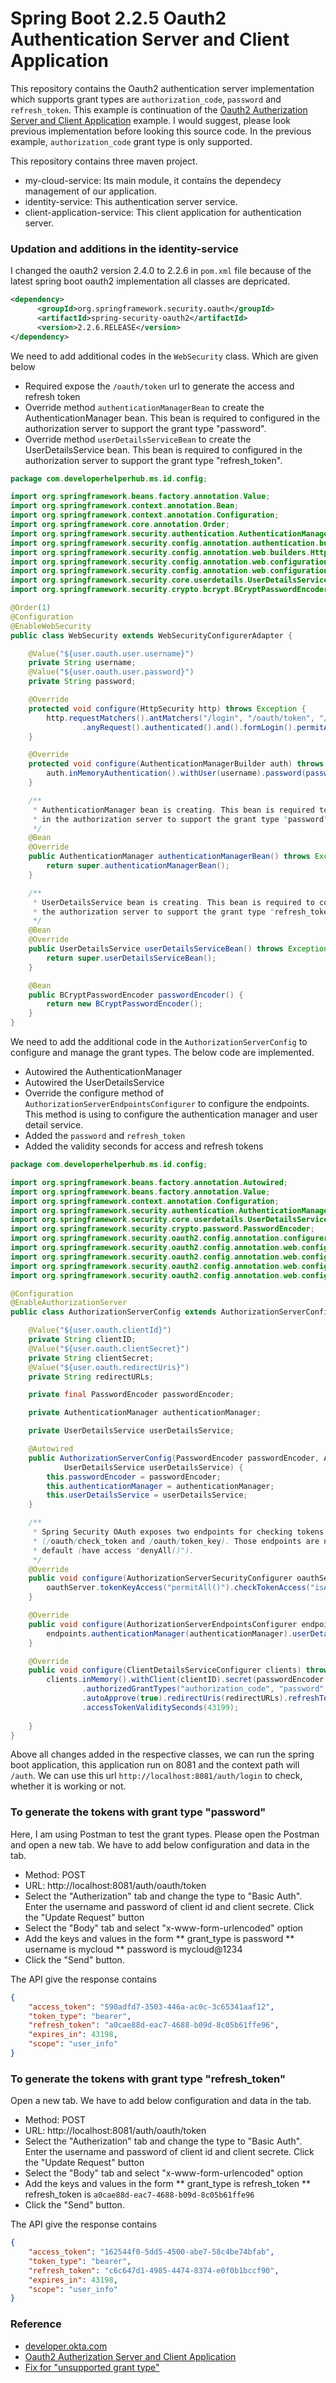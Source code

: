 # Spring Boot 2.2.5 Oauth2 Authentication Server and Client Application

This repository contains the Oauth2 authentication server implementation which supports grant types are ```authorization_code```, ```password``` and ```refresh_token```. This example is continuation of the [Oauth2 Autherization Server and Client Application](https://github.com/developerhelperhub/spring-boot2-oauth2-server-and-client) example. I would suggest, please look previous implementation before looking this source code. In the previous example, ```authorization_code``` grant type is only supported.

This repository contains three maven project. 
* my-cloud-service: Its main module, it contains the dependecy management of our application.
* identity-service: This authentication server service. 
* client-application-service: This client application for authentication server.

### Updation and additions in the identity-service
I changed the oauth2 version 2.4.0 to 2.2.6 in ```pom.xml``` file because of the latest spring boot oauth2 implementation all classes are depricated.  

```xml
<dependency>
      <groupId>org.springframework.security.oauth</groupId>
      <artifactId>spring-security-oauth2</artifactId>
      <version>2.2.6.RELEASE</version>
</dependency>
```

We need to add additional codes in the ```WebSecurity``` class. Which are given below
* Required expose the ```/oauth/token``` url to generate the access and refresh token
* Override method ```authenticationManagerBean``` to create the AuthenticationManager bean. This bean is required to configured in the authorization server to support the grant type "password".
* Override method ```userDetailsServiceBean``` to create the UserDetailsService bean. This bean is required to configured in the authorization server to support the grant type "refresh_token".

```java
package com.developerhelperhub.ms.id.config;

import org.springframework.beans.factory.annotation.Value;
import org.springframework.context.annotation.Bean;
import org.springframework.context.annotation.Configuration;
import org.springframework.core.annotation.Order;
import org.springframework.security.authentication.AuthenticationManager;
import org.springframework.security.config.annotation.authentication.builders.AuthenticationManagerBuilder;
import org.springframework.security.config.annotation.web.builders.HttpSecurity;
import org.springframework.security.config.annotation.web.configuration.EnableWebSecurity;
import org.springframework.security.config.annotation.web.configuration.WebSecurityConfigurerAdapter;
import org.springframework.security.core.userdetails.UserDetailsService;
import org.springframework.security.crypto.bcrypt.BCryptPasswordEncoder;

@Order(1)
@Configuration
@EnableWebSecurity
public class WebSecurity extends WebSecurityConfigurerAdapter {

	@Value("${user.oauth.user.username}")
	private String username;
	@Value("${user.oauth.user.password}")
	private String password;

	@Override
	protected void configure(HttpSecurity http) throws Exception {
		http.requestMatchers().antMatchers("/login", "/oauth/token", "/oauth/authorize").and().authorizeRequests()
				.anyRequest().authenticated().and().formLogin().permitAll();
	}

	@Override
	protected void configure(AuthenticationManagerBuilder auth) throws Exception {
		auth.inMemoryAuthentication().withUser(username).password(passwordEncoder().encode(password)).roles("USER");
	}

	/**
	 * AuthenticationManager bean is creating. This bean is required to configured
	 * in the authorization server to support the grant type "password".
	 */
	@Bean
	@Override
	public AuthenticationManager authenticationManagerBean() throws Exception {
		return super.authenticationManagerBean();
	}

	/**
	 * UserDetailsService bean is creating. This bean is required to configured in
	 * the authorization server to support the grant type "refresh_token".
	 */
	@Bean
	@Override
	public UserDetailsService userDetailsServiceBean() throws Exception {
		return super.userDetailsServiceBean();
	}

	@Bean
	public BCryptPasswordEncoder passwordEncoder() {
		return new BCryptPasswordEncoder();
	}
}

```

We need to add the additional code in the ```AuthorizationServerConfig``` to configure and manage the grant types. The below code are implemented.

* Autowired the AuthenticationManager
* Autowired the UserDetailsService
* Override the configure method of ```AuthorizationServerEndpointsConfigurer``` to configure the endpoints. This method is using to configure the authentication manager and user detail service.
* Added the ```password``` and ```refresh_token```
* Added the validity seconds for access and refresh tokens

```java
package com.developerhelperhub.ms.id.config;

import org.springframework.beans.factory.annotation.Autowired;
import org.springframework.beans.factory.annotation.Value;
import org.springframework.context.annotation.Configuration;
import org.springframework.security.authentication.AuthenticationManager;
import org.springframework.security.core.userdetails.UserDetailsService;
import org.springframework.security.crypto.password.PasswordEncoder;
import org.springframework.security.oauth2.config.annotation.configurers.ClientDetailsServiceConfigurer;
import org.springframework.security.oauth2.config.annotation.web.configuration.AuthorizationServerConfigurerAdapter;
import org.springframework.security.oauth2.config.annotation.web.configuration.EnableAuthorizationServer;
import org.springframework.security.oauth2.config.annotation.web.configurers.AuthorizationServerEndpointsConfigurer;
import org.springframework.security.oauth2.config.annotation.web.configurers.AuthorizationServerSecurityConfigurer;

@Configuration
@EnableAuthorizationServer
public class AuthorizationServerConfig extends AuthorizationServerConfigurerAdapter {

	@Value("${user.oauth.clientId}")
	private String clientID;
	@Value("${user.oauth.clientSecret}")
	private String clientSecret;
	@Value("${user.oauth.redirectUris}")
	private String redirectURLs;

	private final PasswordEncoder passwordEncoder;

	private AuthenticationManager authenticationManager;

	private UserDetailsService userDetailsService;

	@Autowired
	public AuthorizationServerConfig(PasswordEncoder passwordEncoder, AuthenticationManager authenticationManager,
			UserDetailsService userDetailsService) {
		this.passwordEncoder = passwordEncoder;
		this.authenticationManager = authenticationManager;
		this.userDetailsService = userDetailsService;
	}

	/**
	 * Spring Security OAuth exposes two endpoints for checking tokens
	 * (/oauth/check_token and /oauth/token_key). Those endpoints are not exposed by
	 * default (have access "denyAll()").
	 */
	@Override
	public void configure(AuthorizationServerSecurityConfigurer oauthServer) throws Exception {
		oauthServer.tokenKeyAccess("permitAll()").checkTokenAccess("isAuthenticated()");
	}

	@Override
	public void configure(AuthorizationServerEndpointsConfigurer endpoints) {
		endpoints.authenticationManager(authenticationManager).userDetailsService(userDetailsService);
	}

	@Override
	public void configure(ClientDetailsServiceConfigurer clients) throws Exception {
		clients.inMemory().withClient(clientID).secret(passwordEncoder.encode(clientSecret))
				.authorizedGrantTypes("authorization_code", "password", "refresh_token").scopes("user_info")
				.autoApprove(true).redirectUris(redirectURLs).refreshTokenValiditySeconds(83199)
				.accessTokenValiditySeconds(43199);
		
	}
}

```

Above all changes added in the respective classes, we can run the spring boot application, this application run on 8081 and the context path will ```/auth```. We can use this url ```http://localhost:8081/auth/login``` to check, whether it is working or not.

### To generate the tokens with grant type "password"

Here, I am using Postman to test the grant types. Please open the Postman and open a new tab. We have to add below configuration and data in the tab.
* Method: POST
* URL: http://localhost:8081/auth/oauth/token
* Select the "Autherization" tab and change the type to "Basic Auth". Enter the username and password of client id and client secrete. Click the "Update Request" button
* Select the "Body" tab and select "x-www-form-urlencoded" option
* Add the keys and values in the form
** grant_type is password
** username is mycloud
** password is mycloud@1234
* Click the "Send" button.

The API give the response contains
```json
{
    "access_token": "590adfd7-3503-446a-ac0c-3c65341aaf12",
    "token_type": "bearer",
    "refresh_token": "a0cae88d-eac7-4688-b09d-8c05b61ffe96",
    "expires_in": 43198,
    "scope": "user_info"
}
```

### To generate the tokens with grant type "refresh_token"

Open a new tab. We have to add below configuration and data in the tab.
* Method: POST
* URL: http://localhost:8081/auth/oauth/token
* Select the "Autherization" tab and change the type to "Basic Auth". Enter the username and password of client id and client secrete. Click the "Update Request" button
* Select the "Body" tab and select "x-www-form-urlencoded" option
* Add the keys and values in the form
** grant_type is refresh_token
** refresh_token is ```a0cae88d-eac7-4688-b09d-8c05b61ffe96```
* Click the "Send" button.
 
The API give the response contains
```json
{
    "access_token": "162544f0-5dd5-4500-abe7-58c4be74bfab",
    "token_type": "bearer",
    "refresh_token": "c6c647d1-4985-4474-8374-e0f0b1bccf90",
    "expires_in": 43198,
    "scope": "user_info"
}
```

### Reference
* [developer.okta.com](https://developer.okta.com/blog/2019/03/12/oauth2-spring-security-guide)
* [Oauth2 Autherization Server and Client Application](https://github.com/developerhelperhub/spring-boot2-oauth2-server-and-client)
* [Fix for "unsupported grant type"](https://stackoverflow.com/questions/52194081/spring-boot-oauth-unsupported-grant-type)
